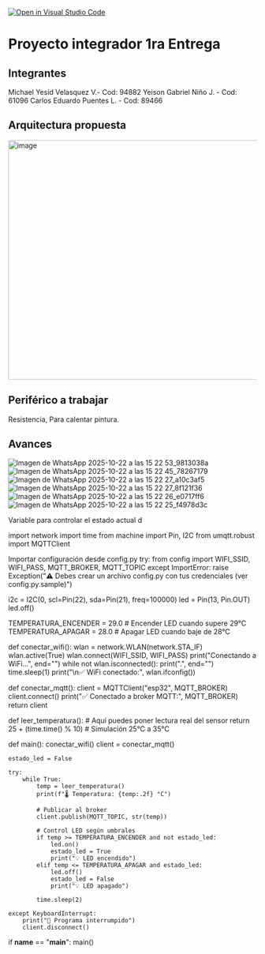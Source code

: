 [![Open in Visual Studio Code](https://classroom.github.com/assets/open-in-vscode-2e0aaae1b6195c2367325f4f02e2d04e9abb55f0b24a779b69b11b9e10269abc.svg)](https://classroom.github.com/online_ide?assignment_repo_id=21148383&assignment_repo_type=AssignmentRepo)
# Proyecto integrador 1ra Entrega

## Integrantes
Michael Yesid Velasquez V.- Cod: 94882 Yeison Gabriel Niño J. - Cod: 61096 Carlos Eduardo Puentes L. - Cod: 89466


## Arquitectura propuesta

<img width="724" height="485" alt="image" src="https://github.com/user-attachments/assets/c9f52c45-db2b-4ed0-9eb3-ed5729e8185e" />



## Periférico a trabajar
Resistencia, Para calentar pintura.
## Avances
![Imagen de WhatsApp 2025-10-22 a las 15 22 53_9813038a](https://github.com/user-attachments/assets/4aa345fb-5db2-462f-85b4-7623e04b3f49)
![Imagen de WhatsApp 2025-10-22 a las 15 22 45_78267179](https://github.com/user-attachments/assets/e41c3b74-b8df-4034-8dc9-d05689e34b05)
![Imagen de WhatsApp 2025-10-22 a las 15 22 27_a10c3af5](https://github.com/user-attachments/assets/80afded1-4d9d-4a3f-a1c3-6e94ee09d1ee)
![Imagen de WhatsApp 2025-10-22 a las 15 22 27_8f121f36](https://github.com/user-attachments/assets/98fbf53b-1913-4f66-8611-3dd2fbb493b8)
![Imagen de WhatsApp 2025-10-22 a las 15 22 26_e0717ff6](https://github.com/user-attachments/assets/856f7239-9ca9-40cf-bfa4-eeca4ae844fd)
![Imagen de WhatsApp 2025-10-22 a las 15 22 25_f4978d3c](https://github.com/user-attachments/assets/1090b54f-73f7-4983-96c0-66be65da83bf)


Variable para controlar el estado actual d

import network
import time
from machine import Pin, I2C
from umqtt.robust import MQTTClient

Importar configuración desde config.py
try:
    from config import WIFI_SSID, WIFI_PASS, MQTT_BROKER, MQTT_TOPIC
except ImportError:
    raise Exception("⚠️ Debes crear un archivo config.py con tus credenciales (ver config.py.sample)")

i2c = I2C(0, scl=Pin(22), sda=Pin(21), freq=100000)
led = Pin(13, Pin.OUT)
led.off()

TEMPERATURA_ENCENDER = 29.0  # Encender LED cuando supere 29°C
TEMPERATURA_APAGAR  = 28.0  # Apagar LED cuando baje de 28°C

def conectar_wifi():
    wlan = network.WLAN(network.STA_IF)
    wlan.active(True)
    wlan.connect(WIFI_SSID, WIFI_PASS)
    print("Conectando a WiFi...", end="")
    while not wlan.isconnected():
        print(".", end="")
        time.sleep(1)
    print("\n✅ WiFi conectado:", wlan.ifconfig())

def conectar_mqtt():
    client = MQTTClient("esp32", MQTT_BROKER)
    client.connect()
    print("✅ Conectado a broker MQTT:", MQTT_BROKER)
    return client

def leer_temperatura():
    # Aquí puedes poner lectura real del sensor
    return 25 + (time.time() % 10)  # Simulación 25°C a 35°C

def main():
    conectar_wifi()
    client = conectar_mqtt()

    estado_led = False

    try:
        while True:
            temp = leer_temperatura()
            print(f"🌡️ Temperatura: {temp:.2f} °C")

            # Publicar al broker
            client.publish(MQTT_TOPIC, str(temp))

            # Control LED según umbrales
            if temp >= TEMPERATURA_ENCENDER and not estado_led:
                led.on()
                estado_led = True
                print("💡 LED encendido")
            elif temp <= TEMPERATURA_APAGAR and estado_led:
                led.off()
                estado_led = False
                print("💡 LED apagado")

            time.sleep(2)

    except KeyboardInterrupt:
        print("🛑 Programa interrumpido")
        client.disconnect()

if __name__ == "__main__":
    main()

<!-- Subir en una carpeta src los códigos que tienen hasta el momento y esta sección agregar lo que consideren necesario referente a sus avances. -->
